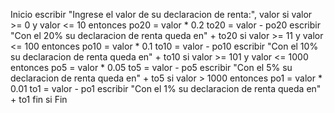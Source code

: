 Inicio
    escribir "Ingrese el valor de su declaracion de renta:", valor
    si valor >= 0 y valor <= 10 entonces
        po20 = valor * 0.2
        to20 = valor - po20
        escribir "Con el 20% su declaracion de renta queda en" + to20
    si valor >= 11 y valor <= 100 entonces
        po10 = valor * 0.1
        to10 = valor - po10
        escribir "Con el 10% su declaracion de renta queda en" + to10
    si valor >= 101 y valor <= 1000 entonces
        po5 = valor * 0.05
        to5 = valor - po5
        escribir "Con el 5% su declaracion de renta queda en" + to5
    si valor > 1000 entonces
        po1 = valor * 0.01
        to1 = valor - po1
        escribir "Con el 1% su declaracion de renta queda en" + to1
    fin si
Fin